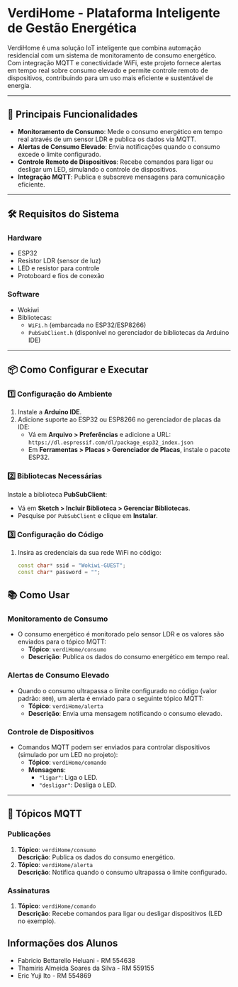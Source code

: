 # VerdiHome - Plataforma Inteligente de Gestão Energética

VerdiHome é uma solução IoT inteligente que combina automação residencial com um sistema de monitoramento de consumo energético. Com integração MQTT e conectividade WiFi, este projeto fornece alertas em tempo real sobre consumo elevado e permite controle remoto de dispositivos, contribuindo para um uso mais eficiente e sustentável de energia.

---

## 🚀 **Principais Funcionalidades**
- **Monitoramento de Consumo**: Mede o consumo energético em tempo real através de um sensor LDR e publica os dados via MQTT.
- **Alertas de Consumo Elevado**: Envia notificações quando o consumo excede o limite configurado.
- **Controle Remoto de Dispositivos**: Recebe comandos para ligar ou desligar um LED, simulando o controle de dispositivos.
- **Integração MQTT**: Publica e subscreve mensagens para comunicação eficiente.

---

## 🛠️ **Requisitos do Sistema**
### Hardware
- ESP32 
- Resistor LDR (sensor de luz)
- LED e resistor para controle
- Protoboard e fios de conexão

### Software
- Wokiwi
- Bibliotecas:
  - `WiFi.h` (embarcada no ESP32/ESP8266)
  - `PubSubClient.h` (disponível no gerenciador de bibliotecas da Arduino IDE)

---

## 📦 **Como Configurar e Executar**
### 1️⃣ **Configuração do Ambiente**
1. Instale a **Arduino IDE**.
2. Adicione suporte ao ESP32 ou ESP8266 no gerenciador de placas da IDE:
   - Vá em **Arquivo > Preferências** e adicione a URL: 
     `https://dl.espressif.com/dl/package_esp32_index.json`
   - Em **Ferramentas > Placas > Gerenciador de Placas**, instale o pacote ESP32.

### 2️⃣ **Bibliotecas Necessárias**
Instale a biblioteca **PubSubClient**:
- Vá em **Sketch > Incluir Biblioteca > Gerenciar Bibliotecas**.
- Pesquise por `PubSubClient` e clique em **Instalar**.

### 3️⃣ **Configuração do Código**
1. Insira as credenciais da sua rede WiFi no código:
   ```cpp
   const char* ssid = "Wokiwi-GUEST";
   const char* password = "";


## 📚 **Como Usar**

### **Monitoramento de Consumo**
- O consumo energético é monitorado pelo sensor LDR e os valores são enviados para o tópico MQTT:
  - **Tópico**: `verdiHome/consumo`
  - **Descrição**: Publica os dados do consumo energético em tempo real.

### **Alertas de Consumo Elevado**
- Quando o consumo ultrapassa o limite configurado no código (valor padrão: `800`), um alerta é enviado para o seguinte tópico MQTT:
  - **Tópico**: `verdiHome/alerta`
  - **Descrição**: Envia uma mensagem notificando o consumo elevado.

### **Controle de Dispositivos**
- Comandos MQTT podem ser enviados para controlar dispositivos (simulado por um LED no projeto):
  - **Tópico**: `verdiHome/comando`
  - **Mensagens**:
    - `"ligar"`: Liga o LED.
    - `"desligar"`: Desliga o LED.

---

## 📡 **Tópicos MQTT**

### **Publicações**
1. **Tópico**: `verdiHome/consumo`  
   **Descrição**: Publica os dados do consumo energético.
2. **Tópico**: `verdiHome/alerta`  
   **Descrição**: Notifica quando o consumo ultrapassa o limite configurado.
### **Assinaturas**
1. **Tópico**: `verdiHome/comando`  
   **Descrição**: Recebe comandos para ligar ou desligar dispositivos (LED no exemplo).


## Informações dos Alunos
- Fabricio Bettarello Heluani - RM 554638
- Thamiris Almeida Soares da Silva - RM 559155
- Eric Yuji Ito - RM 554869
